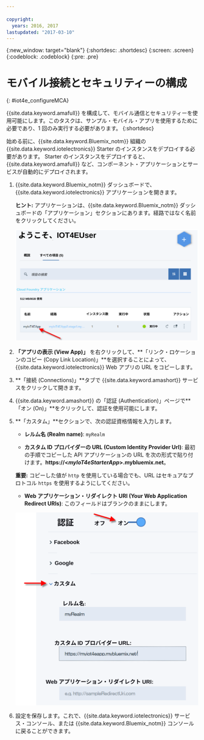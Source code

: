 ```yaml
---

copyright:
  years: 2016, 2017
lastupdated: "2017-03-10"
---
```


<!-- Common attributes used in the template are defined as follows: -->
{:new_window: target="blank"}
{:shortdesc: .shortdesc}
{:screen: .screen}
{:codeblock: .codeblock}
{:pre: .pre}

# モバイル接続とセキュリティーの構成
{: #iot4e_configureMCA}

{{site.data.keyword.amafull}} を構成して、モバイル通信とセキュリティーを使用可能にします。このタスクは、サンプル・モバイル・アプリを使用するために必要であり、1 回のみ実行する必要があります。
{:shortdesc}

始める前に、{{site.data.keyword.Bluemix_notm}} 組織の {{site.data.keyword.iotelectronics}} Starter のインスタンスをデプロイする必要があります。
Starter のインスタンスをデプロイすると、{{site.data.keyword.amafull}} など、コンポーネント・アプリケーションとサービスが自動的にデプロイされます。

1. {{site.data.keyword.Bluemix_notm}} ダッシュボードで、{{site.data.keyword.iotelectronics}} アプリケーションを開きます。

   **ヒント:** アプリケーションは、{{site.data.keyword.Bluemix_notm}} ダッシュボードの「アプリケーション」セクションにあります。経路ではなく名前をクリックしてください。

    ![ダッシュボードの {{site.data.keyword.iotelectronics}}](images/IoT4E_bm_dashboard.svg "ダッシュボードの {{site.data.keyword.iotelectronics}}")

2. **「アプリの表示 (View App)」** を右クリックして、**「リンク・ロケーションのコピー (Copy Link Location)」**を選択することによって、{{site.data.keyword.iotelectronics}} Web アプリの URL をコピーします。

3. **「接続 (Connections)」**タブで {{site.data.keyword.amashort}} サービスをクリックして開きます。

3. {{site.data.keyword.amashort}} の「認証 (Authentication)」ページで**「オン (On)」**をクリックして、認証を使用可能にします。

4. **「カスタム」**セクションで、次の認証資格情報を入力します。

    - **レルム名 (Realm name)**: `myRealm`

    - **カスタム ID プロバイダーの URL (Custom Identity Provider Url)**: 最初の手順でコピーした API アプリケーションの URL を次の形式で貼り付けます。**https://<*myIoT4eStarterApp*>.mybluemix.net**。

    **重要:** コピーした値が `http` を使用している場合でも、URL はセキュアなプロトコル `https` を使用するようにしてください。

    - **Web アプリケーション・リダイレクト URI (Your Web Application Redirect URIs)**: このフィールドはブランクのままにします。

   ![{{site.data.keyword.amashort}} を構成します。](images/MCA_config_pg.svg "{{site.data.keyword.amashort}} の「認証 (Authentication)」ページ")

5. 設定を保存します。これで、{{site.data.keyword.iotelectronics}} サービス・コンソール、または {{site.data.keyword.Bluemix_notm}} コンソールに戻ることができます。
